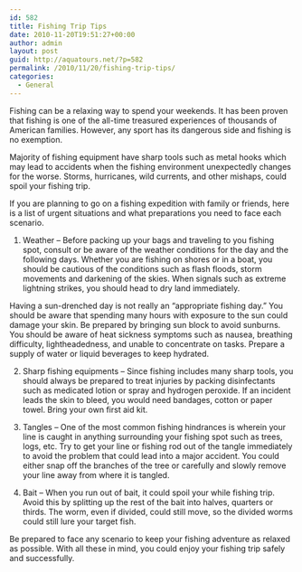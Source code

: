 ```yaml
---
id: 582
title: Fishing Trip Tips
date: 2010-11-20T19:51:27+00:00
author: admin
layout: post
guid: http://aquatours.net/?p=582
permalink: /2010/11/20/fishing-trip-tips/
categories:
  - General
---
```

Fishing can be a relaxing way to spend your weekends. It has been proven that fishing is one of the all-time treasured experiences of thousands of American families. However, any sport has its dangerous side and fishing is no exemption. 

Majority of fishing equipment have sharp tools such as metal hooks which may lead to accidents when the fishing environment unexpectedly changes for the worse. Storms, hurricanes, wild currents, and other mishaps, could spoil your fishing trip. 

If you are planning to go on a fishing expedition with family or friends, here is a list of urgent situations and what preparations you need to face each scenario.

1) Weather – Before packing up your bags and traveling to you fishing spot, consult or be aware of the weather conditions for the day and the following days. Whether you are fishing on shores or in a boat, you should be cautious of the conditions such as flash floods, storm movements and darkening of the skies. When signals such as extreme lightning strikes, you should head to dry land immediately.

Having a sun-drenched day is not really an “appropriate fishing day.” You should be aware that spending many hours with exposure to the sun could damage your skin. Be prepared by bringing sun block to avoid sunburns. You should be aware of heat sickness symptoms such as nausea, breathing difficulty, lightheadedness, and unable to concentrate on tasks. Prepare a supply of water or liquid beverages to keep hydrated.

2) Sharp fishing equipments – Since fishing includes many sharp tools, you should always be prepared to treat injuries by packing disinfectants such as medicated lotion or spray and hydrogen peroxide. If an incident leads the skin to bleed, you would need bandages, cotton or paper towel. Bring your own first aid kit. 

3) Tangles – One of the most common fishing hindrances is wherein your line is caught in anything surrounding your fishing spot such as trees, logs, etc. Try to get your line or fishing rod out of the tangle immediately to avoid the problem that could lead into a major accident. You could either snap off the branches of the tree or carefully and slowly remove your line away from where it is tangled.

4) Bait – When you run out of bait, it could spoil your while fishing trip. Avoid this by splitting up the rest of the bait into halves, quarters or thirds. The worm, even if divided, could still move, so the divided worms could still lure your target fish.

Be prepared to face any scenario to keep your fishing adventure as relaxed as possible. With all these in mind, you could enjoy your fishing trip safely and successfully.